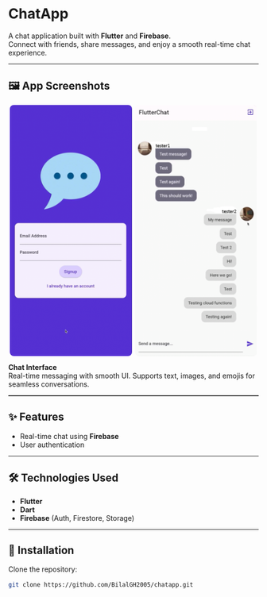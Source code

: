 # ChatApp

A chat application built with **Flutter** and **Firebase**.  
Connect with friends, share messages, and enjoy a smooth real-time chat experience.

---

## 🖼 App Screenshots

<div style="display:flex; justify-content:center; gap:1%; margin-bottom:8px;">
  <img src="assets/images/image_1.png" alt="image_1" style="width:49%; border-radius:8px;">
  <img src="assets/images/image_2.png" alt="image_2" style="width:49%; border-radius:8px;">
</div>

<p style="text-align:left;"><b>Chat Interface</b><br>Real-time messaging with smooth UI. Supports text, images, and emojis for seamless conversations.</p>

<hr style="height:2px; background:#333; border:none;">

## ✨ Features

* Real-time chat using **Firebase**  
* User authentication

---

## 🛠 Technologies Used

* **Flutter**  
* **Dart**  
* **Firebase** (Auth, Firestore, Storage)  

---

## 🚀 Installation

Clone the repository:

```bash
git clone https://github.com/BilalGH2005/chatapp.git

